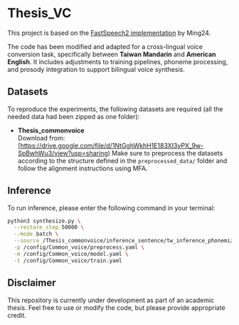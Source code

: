 # Thesis_VC
This project is based on the [FastSpeech2 implementation](https://github.com/ming024/FastSpeech2) by Ming24.

The code has been modified and adapted for a cross-lingual voice conversion task, specifically between **Taiwan Mandarin** and **American English**. It includes adjustments to training pipelines, phoneme processing, and prosody integration to support bilingual voice synthesis.

## Datasets

To reproduce the experiments, the following datasets are required (all the needed data had been zipped as one folder):

- **Thesis_commonvoice**  
  Download from: [https://drive.google.com/file/d/1NtGghWkhH1E183XI3yPX_9w-SpBwhWu3/view?usp=sharing)
Make sure to preprocess the datasets according to the structure defined in the `preprocessed_data/` folder and follow the alignment instructions using MFA.

## Inference

To run inference, please enter the following command in your terminal:

```bash
python3 synthesize.py \
  --restore_step 50000 \
  --mode batch \
  --source /Thesis_commonvoice/inference_sentence/tw_inference_phonemized.txt\
  -p /config/Common_voice/preprocess.yaml \
  -m /config/Common_voice/model.yaml \
  -t /config/Common_voice/train.yaml
```

## Disclaimer

This repository is currently under development as part of an academic thesis. Feel free to use or modify the code, but please provide appropriate credit.


